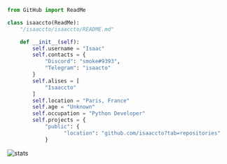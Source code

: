 ```py
from GitHub import ReadMe

class isaaccto(ReadMe):
    "/isaaccto/isaaccto/README.md"

    def __init__(self):
        self.username = "Isaac"
        self.contacts = {
            "Discord": "smoke#9393",
            "Telegram": "isaacto"
        }
        self.alises = [
            "Isaaccto"
        ]
        self.location = "Paris, France"
        self.age = "Unknown"
        self.occupation = "Python Developer"
        self.projects = {
            "public": {
                  "location": "github.com/isaaccto?tab=repositories"
            }
```
![stats](https://github-readme-stats.vercel.app/api/?username=isaaccto&title_color=4F8CC9&text_color=9f9f9f&show_icons=true&bg_color=00000000&hide_border=true&icon_color=4F8CC9&hide_title=true&count_private=true&include_all_commits=true)
